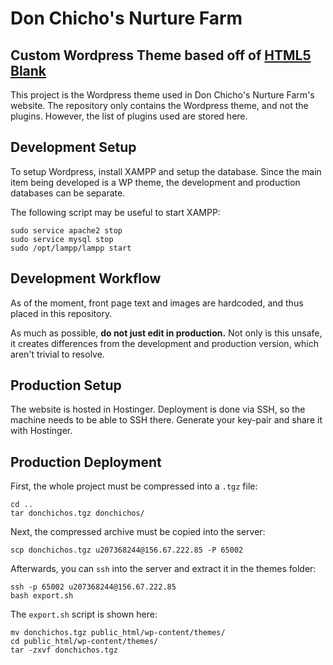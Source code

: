 # Don Chicho's Nurture Farm
## Custom Wordpress Theme based off of [HTML5 Blank](http://html5blank.com)

This project is the Wordpress theme used in Don Chicho's Nurture Farm's website. The repository only contains the Wordpress theme, and not the plugins. However, the list of plugins used are stored here.

## Development Setup

To setup Wordpress, install XAMPP and setup the database. Since the main item being developed is a WP theme, the development and production databases can be separate.

The following script may be useful to start XAMPP:

```
sudo service apache2 stop
sudo service mysql stop
sudo /opt/lampp/lampp start
```

## Development Workflow

As of the moment, front page text and images are hardcoded, and thus placed in this repository.

As much as possible, **do not just edit in production.** Not only is this unsafe, it creates differences from the development and production version, which aren't trivial to resolve.

## Production Setup

The website is hosted in Hostinger. Deployment is done via SSH, so the machine needs to be able to SSH there. Generate your key-pair and share it with Hostinger.

## Production Deployment

First, the whole project must be compressed into a `.tgz` file:

```
cd ..
tar donchichos.tgz donchichos/
```

Next, the compressed archive must be copied into the server:

```
scp donchichos.tgz u207368244@156.67.222.85 -P 65002
```

Afterwards, you can `ssh` into the server and extract it in the themes folder:

```
ssh -p 65002 u207368244@156.67.222.85
bash export.sh
```

The `export.sh` script is shown here:

```
mv donchichos.tgz public_html/wp-content/themes/
cd public_html/wp-content/themes/
tar -zxvf donchichos.tgz
```